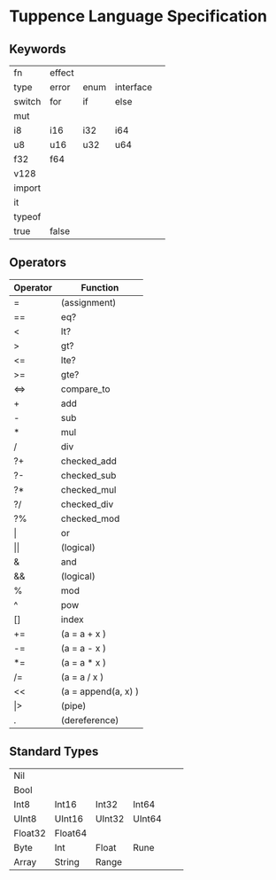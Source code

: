 # Tuppence Language Specification

## Keywords

||||||
| --- | --- | --- | --- | --- |
| fn | effect |
| type  | error | enum | interface |
| switch | for | if | else |
| mut |
| i8 | i16 | i32 | i64 |
| u8 | u16 | u32| u64 |
| f32 | f64 |
| v128 |
| import |
| it |
| typeof |
| true | false |

## Operators

| Operator | Function |
| --- | --- |
| = | (assignment) |
| == | eq? |
| < | lt? |
| > | gt? |
| <= | lte? |
| >= | gte? |
| <=> | compare_to |
| + | add |
| - | sub |
| * | mul |
| / | div |
| ?+ | checked_add |
| ?- | checked_sub |
| ?* | checked_mul |
| ?/ | checked_div |
| ?% | checked_mod |
| \| | or |
| \|\| | (logical) |
| & | and |
| && | (logical) |
| % | mod |
| ^ | pow |
| [] | index |
| += | (a = a + x ) |
| -= | (a = a - x ) |
| *= | (a = a * x ) |
| /= | (a = a / x ) |
| << | (a = append(a, x) ) |
| \|> | (pipe) |
| . | (dereference) |

## Standard Types

|||||||
| --- | --- | --- | --- | --- | --- |
| Nil |
| Bool |
| Int8 | Int16 | Int32 | Int64 |
| UInt8 | UInt16 | UInt32 | UInt64 |
| Float32 | Float64 |
| Byte | Int | Float | Rune |
| Array | String | Range |
